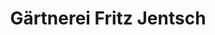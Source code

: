 ---
title: "Gärtnerei Fritz Jentsch"
url: /leipzig/gaertnerei-fritz-jentsch/
shop: Garten-Center
---